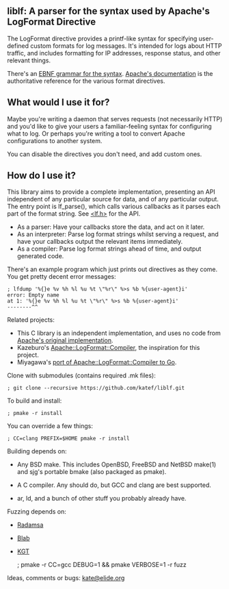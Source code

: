 
## liblf: A parser for the syntax used by Apache's LogFormat Directive

The LogFormat directive provides a printf-like syntax for specifying
user-defined custom formats for log messages. It's intended for logs
about HTTP traffic, and includes formatting for IP addresses, response
status, and other relevant things.

There's an [EBNF grammar for the syntax](doc/logfmt.ebnf).
[Apache's documentation](https://httpd.apache.org/docs/current/mod/mod_log_config.html#formats)
is the authoritative reference for the various format directives.

## What would I use it for?

Maybe you're writing a daemon that serves requests (not necessarily HTTP)
and you'd like to give your users a familiar-feeling syntax for
configuring what to log. Or perhaps you're writing a tool to convert
Apache configurations to another system.

You can disable the directives you don't need, and add custom ones.

## How do I use it?

This library aims to provide a complete implementation, presenting an
API independent of any particular source for data, and of any particular
output. The entry point is lf_parse(), which calls various callbacks as
it parses each part of the format string. See [<lf.h>](include/lf/lf.h)
for the API.

* As a parser: Have your callbacks store the data,
  and act on it later.
* As an interpreter: Parse log format strings whilst serving a request,
  and have your callbacks output the relevant items immediately.
* As a compiler: Parse log format strings ahead of time, and output
  generated code.

There's an example program which just prints out directives as they come.
You get pretty decent error messages:
```
; lfdump '%{}e %v %h %l %u %t \"%r\" %>s %b %{user-agent}i'
error: Empty name
at 1: '%{}e %v %h %l %u %t \"%r\" %>s %b %{user-agent}i'
--------^^
```

Related projects:

 * This C library is an independent implementation, and uses no code from
   [Apache's original implementation](https://github.com/apache/httpd/blob/trunk/modules/loggers/mod_log_config.c).
 * Kazeburo's [Apache::LogFormat::Compiler](https://github.com/kazeburo/Apache-LogFormat-Compiler),
   the inspiration for this project.
 * Miyagawa's [port of Apache::LogFormat::Compiler to Go](https://github.com/miyagawa/go-apache-logformat).


Clone with submodules (contains required .mk files):

    ; git clone --recursive https://github.com/katef/liblf.git

To build and install:

    ; pmake -r install

You can override a few things:

    ; CC=clang PREFIX=$HOME pmake -r install

Building depends on:

 * Any BSD make. This includes OpenBSD, FreeBSD and NetBSD make(1)
   and sjg's portable bmake (also packaged as pmake).

 * A C compiler. Any should do, but GCC and clang are best supported.

 * ar, ld, and a bunch of other stuff you probably already have.

Fuzzing depends on:

 * [Radamsa](https://gitlab.com/akihe/radamsa)
 * [Blab](https://github.com/aoh/blab)
 * [KGT](https://github.com/katef/kgt)

    ; pmake -r CC=gcc DEBUG=1 && pmake VERBOSE=1 -r fuzz

Ideas, comments or bugs: kate@elide.org

